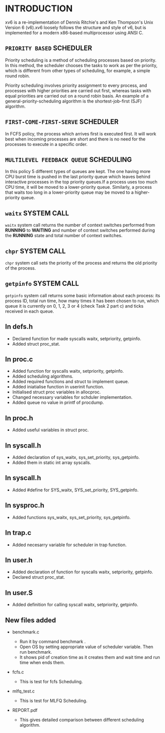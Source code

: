 # INTRODUCTION

xv6 is a re-implementation of Dennis Ritchie's and Ken Thompson's Unix
Version 6 (v6).xv6 loosely follows the structure and style of v6, 
but is implemented for a modern x86-based multiprocessor using ANSI C.

## ``` PRIORITY BASED ``` SCHEDULER

Priority scheduling is a method of scheduling processes based on priority.
In this method, the scheduler chooses the tasks to work as per the priority, 
which is different from other types of scheduling, for example, a simple
round robin.

Priority scheduling involves priority assignment to every process, and
processes with higher priorities are carried out first, whereas tasks with
equal priorities are carried out on a round robin basis. An example of a 
general-priority-scheduling algorithm is the shortest-job-first (SJF) algorithm.


## ``` FIRST-COME-FIRST-SERVE ``` SCHEDULER

In FCFS policy, the process which arrives first is executed first. It will work
best when incoming processes are short and there is no need for the processes to
execute in a specific order.


## ``` MULTILEVEL FEEDBACK QUEUE ``` SCHEDULING

In this policy 5 different types of queues are kept. The one having more CPU
burst time is pushed in the last priority queue which leaves behind interactive
processes in the top priority queues.If a process uses too much CPU time, it will
be moved to a lower-priority queue. Similarly, a process that waits too long in a 
lower-priority queue may be moved to a higher-priority queue.


## ``` waitx ``` SYSTEM CALL

``` waitx ``` system call returns the number of context switches performed from
 **RUNNING** to **WAITING** and number of context switches performed during the
 **RUNNING** state and total number of context switches.
 

## ``` chpr ``` SYSTEM CALL

``` chpr ``` system call sets the priority of the process and
returns the old priority of the process.


## ``` getpinfo ``` SYSTEM CALL

``` getpinfo ``` system call returns some basic information about each process: its process ID, 
total run time, how many times it has been chosen to run, which queue it is currently
on 0, 1, 2, 3 or 4 (check Task 2 part c) and ticks received in each queue.


## In defs.h
* Declared function for made syscalls waitx, setpriority, getpinfo.
* Added struct proc_stat.

## In proc.c
* Added function for syscalls waitx, setpriority, getpinfo.
* Added scheduling algorithms.
* Added required functions and struct to implement queue.
* Added iniatialise function in userinit function.
* Initialised struct proc variables in allocproc.
* Changed necessary variables for schduler implementation.
* Added queue no value in printf of procdump.

## In proc.h
* Added useful variables in struct proc.

## In syscall.h
* Added declaration of sys_waitx, sys_set_priority, sys_getpinfo.
* Added them in static int array syscalls.

## In syscall.h
* Added #define for SYS_waitx, SYS_set_priority, SYS_getpinfo.

## In sysproc.h
* Added functions sys_waitx, sys_set_priority, sys_getpinfo.

## In trap.c 
* Added necesarry variable for scheduler in trap function.

## In user.h
* Added declaration of function for syscalls waitx, setpriority, getpinfo.
* Declared struct proc_stat.

## In user.S
* Added definition for calling syscall waitx, setpriority, getpinfo.

## New files added
* benchmark.c
    * Run it by command benchmark <n>.
    * Open OS by setting appropriate value of scheduler variable. Then run benchmark.
    * It shows pid of creation time as it creates them and wait time and run time when ends them.

* fcfs.c
    * This is test for fcfs Scheduling.

* mlfq_test.c
    * This is test for MLFQ Scheduling.
* REPORT.pdf
    * This gives detailed comparison between different scheduling algorithm.
